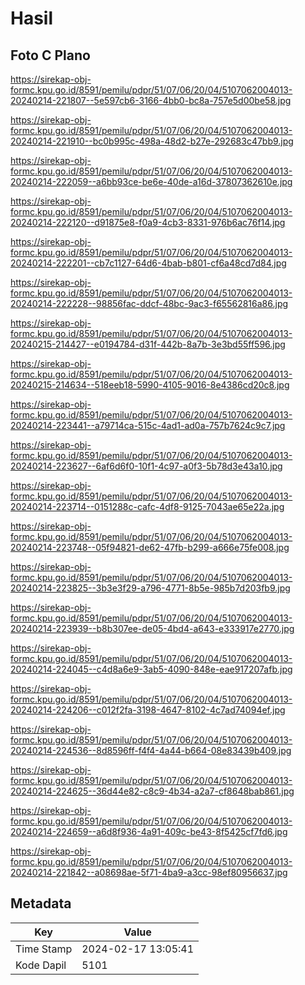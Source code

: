 # Hasil

## Foto C Plano

https://sirekap-obj-formc.kpu.go.id/8591/pemilu/pdpr/51/07/06/20/04/5107062004013-20240214-221807--5e597cb6-3166-4bb0-bc8a-757e5d00be58.jpg

https://sirekap-obj-formc.kpu.go.id/8591/pemilu/pdpr/51/07/06/20/04/5107062004013-20240214-221910--bc0b995c-498a-48d2-b27e-292683c47bb9.jpg

https://sirekap-obj-formc.kpu.go.id/8591/pemilu/pdpr/51/07/06/20/04/5107062004013-20240214-222059--a6bb93ce-be6e-40de-a16d-37807362610e.jpg

https://sirekap-obj-formc.kpu.go.id/8591/pemilu/pdpr/51/07/06/20/04/5107062004013-20240214-222120--d91875e8-f0a9-4cb3-8331-976b6ac76f14.jpg

https://sirekap-obj-formc.kpu.go.id/8591/pemilu/pdpr/51/07/06/20/04/5107062004013-20240214-222201--cb7c1127-64d6-4bab-b801-cf6a48cd7d84.jpg

https://sirekap-obj-formc.kpu.go.id/8591/pemilu/pdpr/51/07/06/20/04/5107062004013-20240214-222228--98856fac-ddcf-48bc-9ac3-f65562816a86.jpg

https://sirekap-obj-formc.kpu.go.id/8591/pemilu/pdpr/51/07/06/20/04/5107062004013-20240215-214427--e0194784-d31f-442b-8a7b-3e3bd55ff596.jpg

https://sirekap-obj-formc.kpu.go.id/8591/pemilu/pdpr/51/07/06/20/04/5107062004013-20240215-214634--518eeb18-5990-4105-9016-8e4386cd20c8.jpg

https://sirekap-obj-formc.kpu.go.id/8591/pemilu/pdpr/51/07/06/20/04/5107062004013-20240214-223441--a79714ca-515c-4ad1-ad0a-757b7624c9c7.jpg

https://sirekap-obj-formc.kpu.go.id/8591/pemilu/pdpr/51/07/06/20/04/5107062004013-20240214-223627--6af6d6f0-10f1-4c97-a0f3-5b78d3e43a10.jpg

https://sirekap-obj-formc.kpu.go.id/8591/pemilu/pdpr/51/07/06/20/04/5107062004013-20240214-223714--0151288c-cafc-4df8-9125-7043ae65e22a.jpg

https://sirekap-obj-formc.kpu.go.id/8591/pemilu/pdpr/51/07/06/20/04/5107062004013-20240214-223748--05f94821-de62-47fb-b299-a666e75fe008.jpg

https://sirekap-obj-formc.kpu.go.id/8591/pemilu/pdpr/51/07/06/20/04/5107062004013-20240214-223825--3b3e3f29-a796-4771-8b5e-985b7d203fb9.jpg

https://sirekap-obj-formc.kpu.go.id/8591/pemilu/pdpr/51/07/06/20/04/5107062004013-20240214-223939--b8b307ee-de05-4bd4-a643-e333917e2770.jpg

https://sirekap-obj-formc.kpu.go.id/8591/pemilu/pdpr/51/07/06/20/04/5107062004013-20240214-224045--c4d8a6e9-3ab5-4090-848e-eae917207afb.jpg

https://sirekap-obj-formc.kpu.go.id/8591/pemilu/pdpr/51/07/06/20/04/5107062004013-20240214-224206--c012f2fa-3198-4647-8102-4c7ad74094ef.jpg

https://sirekap-obj-formc.kpu.go.id/8591/pemilu/pdpr/51/07/06/20/04/5107062004013-20240214-224536--8d8596ff-f4f4-4a44-b664-08e83439b409.jpg

https://sirekap-obj-formc.kpu.go.id/8591/pemilu/pdpr/51/07/06/20/04/5107062004013-20240214-224625--36d44e82-c8c9-4b34-a2a7-cf8648bab861.jpg

https://sirekap-obj-formc.kpu.go.id/8591/pemilu/pdpr/51/07/06/20/04/5107062004013-20240214-224659--a6d8f936-4a91-409c-be43-8f5425cf7fd6.jpg

https://sirekap-obj-formc.kpu.go.id/8591/pemilu/pdpr/51/07/06/20/04/5107062004013-20240214-221842--a08698ae-5f71-4ba9-a3cc-98ef80956637.jpg


## Metadata

| Key        | Value               |
| ---------- | ------------------- |
| Time Stamp | 2024-02-17 13:05:41 |
| Kode Dapil | 5101                |



